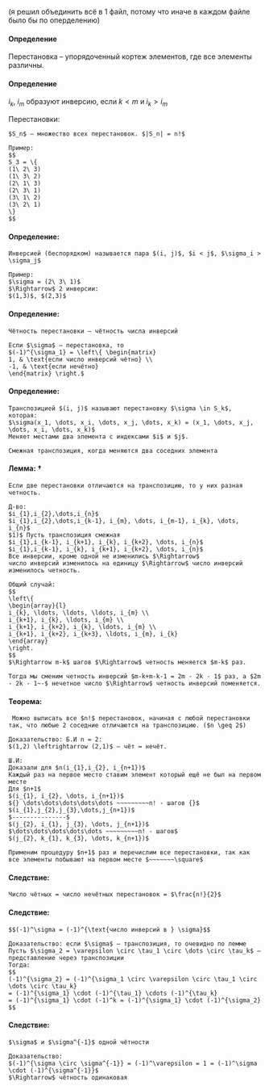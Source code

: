 (я решил объединить всё в 1 файл, потому что иначе в каждом файле было бы по оперделению)

#### Определение
Перестановка – упорядоченный кортеж элементов, где все элементы различны.
#### Определение 
$i_{k},~i_{m}$ образуют инверсию, если $k<m$ и $i_{k}>i_{m}$

Перестановки:

```spoiler-markdown
$S_n$ — множество всех перестановок. $|S_n| = n!$

Пример:
$$
S_3 = \{
(1\ 2\ 3)  
(1\ 3\ 2)  
(2\ 1\ 3)  
(2\ 3\ 1)  
(3\ 1\ 2) 
(3\ 2\ 1)  
\}
$$
```

#### Определение:
```spoiler-markdown
Инверсией (беспорядком) называется пара $(i, j)$, $i < j$, $\sigma_i > \sigma_j$

Пример:  
$\sigma = (2\ 3\ 1)$  
$\Rightarrow$ 2 инверсии:  
$(1,3)$, $(2,3)$
```

#### Определение:
```spoiler-markdown
Чётность перестановки — чётность числа инверсий

Если $\sigma$ — перестановка, то  
$(-1)^{\sigma_1} = \left\{ \begin{matrix}
1, & \text{если число инверсий чётно} \\
-1, & \text{если нечётно}
\end{matrix} \right.$
```

#### Определение:

```spoiler-markdown
Транспозицией $(i, j)$ называют перестановку $\sigma \in S_k$, которая:
$\sigma(x_1, \dots, x_i, \dots, x_j, \dots, x_k) = (x_1, \dots, x_j, \dots, x_i, \dots, x_k)$  
Меняет местами два элемента с индексами $i$ и $j$.

Смежная транспозиция, когда меняются два соседних элемента
```

#### Лемма: $\dagger$
```spoiler-markdown
Если две перестановки отличаются на транспозицию, то у них разная четность.
```

```spoiler-markdown
Д-во:
$i_{1},i_{2},\dots,i_{n}$
$i_{1},i_{2},\dots,i_{k-1}, i_{m}, \dots, i_{m-1}, i_{k}, \dots, i_{n}$
$1)$ Пусть транспозиция смежная 
$i_{1},i_{k-1}, i_{k+1}, i_{k}, i_{k+2}, \dots, i_{n}$
$i_{1},i_{k-1}, i_{k}, i_{k+1}, i_{k+2}, \dots, i_{n}$
Все инверсии, кроме одной не изменились $\Rightarrow$
число инверсий изменилось на единицу $\Rightarrow$ число инверсий изменилось четность.

Общий случай:
$$
\left\{
\begin{array}{l}
i_{k}, \ldots, \ldots, \ldots, i_{m} \\
i_{k+1}, i_{k}, \ldots, i_{m} \\
i_{k+1}, i_{k+2}, i_{k}, \ldots, i_{m} \\
i_{k+1}, i_{k+2}, i_{k+3}, \ldots, i_{m}, i_{k}
\end{array}
\right.
$$
$\Rightarrow m-k$ шагов $\Rightarrow$ четность меняется $m-k$ раз.

Тогда мы сменим четность инверсий $m-k+m-k-1 = 2m - 2k - 1$ раз, а $2m - 2k - 1~-$ нечетное число $\Rightarrow$ четность инверсий поменяется.
```

#### Теорема:
```spoiler-markdown
 Можно выписать все $n!$ перестановок, начиная с любой перестановки так, что любые 2 соседние отличаются на транспозицию. ($n \geq 2$)
```

```spoiler-markdown
Доказательство: Б.И n = 2:  
$(1,2) \leftrightarrow (2,1)$ — чёт ↔ нечёт.

Ш.И:
Доказали для $n(i_{1},i_{2}, i_{n+1})$
Каждый раз на первое место ставим элемент который ещё не был на первом месте
Для $n+1$
$(i_{1}, i_{2}, \dots, i_{n+1})$
${} \dots\dots\dots\dots\dots ~~~~~~~~~n! - шагов {}$
$(i_{1},j_{2},j_{3},\dots,j_{n+1})$
$---------------$
$(j_{2}, i_{1}, j_{3}, \dots, j_{n+1})$
$\dots\dots\dots\dots\dots ~~~~~~~~~n! - шагов$
$(j_{2}, k_{1}, k_{3}, \dots, k_{n+1})$

Применим процедуру $n+1$ раз и перечислим все перестановки, так как все элементы побывают на первом месте $~~~~~~~\square$
```
#### Следствие:
```spoiler-markdown
Число чётных = число нечётных перестановок = $\frac{n!}{2}$
```

#### Следствие:
```spoiler-markdown
$$(-1)^\sigma = (-1)^{\text{число инверсий в } \sigma}$$
```
```spoiler-markdown
Доказательство: если $\sigma$ — транспозиция, то очевидно по лемме
Пусть $\sigma_2 = \varepsilon \circ \tau_1 \circ \dots \circ \tau_k$ — представление через транспозиции  
Тогда:
$$
(-1)^{\sigma_2} = (-1)^{\sigma_1 \circ \varepsilon \circ \tau_1 \circ \dots \circ \tau_k}  
= (-1)^{\sigma_1} \cdot (-1)^{\tau_1} \cdots (-1)^{\tau_k}  
= (-1)^{\sigma_1} \cdot (-1)^k = (-1)^{\sigma_1} \cdot (-1)^{\sigma_2}
$$
```


#### Следствие:
```spoiler-markdown
$\sigma$ и $\sigma^{-1}$ одной чётности
```
```spoiler-markdown
Доказательство:  
$(-1)^{\sigma \circ \sigma^{-1}} = (-1)^\varepsilon = 1 = (-1)^\sigma \cdot (-1)^{\sigma^{-1}}$  
$\Rightarrow$ чётность одинаковая
```
